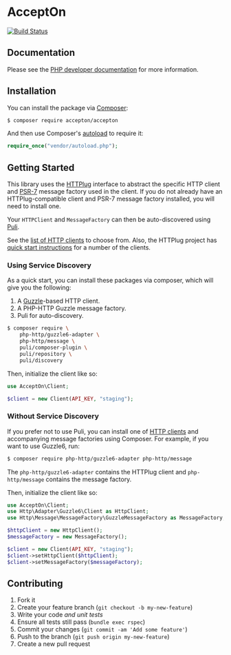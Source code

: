 # AcceptOn

[![Build Status](https://circleci.com/gh/accepton/accepton-php.svg?style=shield&circle-token=81802f7db4ec24248da58f85dcd2ca3763de3a63)](https://circleci.com/gh/accepton/accepton-php)

## Documentation

Please see the [PHP developer documentation][phpdocs] for more information.

[phpdocs]: http://developers.accepton.com/?php

## Installation

You can install the package via [Composer][composer]:

```sh
$ composer require accepton/accepton
```

And then use Composer's [autoload][autoload] to require it:

```php
require_once("vendor/autoload.php");
```

## Getting Started

This library uses the [HTTPlug][httplug] interface to abstract the specific
HTTP client and [PSR-7][psr7] message factory used in the client. If you do not
already have an HTTPlug-compatible client and PSR-7 message factory installed,
you will need to install one.

Your `HTTPClient` and `MessageFactory` can then be auto-discovered using
[Puli][puli].

See the [list of HTTP clients][httpclients]  to choose from. Also, the HTTPlug
project has [quick start instructions][clients] for a number of the clients.

### Using Service Discovery

As a quick start, you can install these packages via composer, which will give
you the following:

1. A [Guzzle][guzzle]-based HTTP client.
2. A PHP-HTTP Guzzle message factory.
3. Puli for auto-discovery.

```sh
$ composer require \
    php-http/guzzle6-adapter \
    php-http/message \
    puli/composer-plugin \
    puli/repository \
    puli/discovery
```

Then, initialize the client like so:

```php
use AcceptOn\Client;

$client = new Client(API_KEY, "staging");
```

### Without Service Discovery

If you prefer not to use Puli, you can install one of [HTTP clients][clients]
and accompanying message factories using Composer. For example, if you want to
use Guzzle6, run:

```sh
$ composer require php-http/guzzle6-adapter php-http/message
```

The `php-http/guzzle6-adapter` contains the HTTPlug client and
`php-http/message` contains the message factory.

Then, initialize the client like so:

```php
use AcceptOn\Client;
use Http\Adapter\Guzzle6\Client as HttpClient;
use Http\Message\MessageFactory\GuzzleMessageFactory as MessageFactory;

$httpClient = new HttpClient();
$messageFactory = new MessageFactory();

$client = new Client(API_KEY, "staging");
$client->setHttpClient($httpClient);
$client->setMessageFactory($messageFactory);
```

[autoload]: https://getcomposer.org/doc/01-basic-usage.md#autoloading
[clients]: http://php-http.org/en/latest/clients.html
[composer]: https://getcomposer.org
[guzzle]: http://guzzlephp.org
[httpclients]: https://packagist.org/providers/php-http/client-implementation
[httplug]: http://php-http.org
[puli]: http://puli.io
[psr7]: http://www.php-fig.org/psr/psr-7/

## Contributing

1. Fork it
2. Create your feature branch (`git checkout -b my-new-feature`)
3. Write your code *and unit tests*
4. Ensure all tests still pass (`bundle exec rspec`)
5. Commit your changes (`git commit -am 'Add some feature'`)
6. Push to the branch (`git push origin my-new-feature`)
7. Create a new pull request
